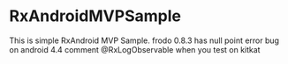 # RxAndroidMVPSample
This is simple RxAndroid MVP Sample. 
frodo 0.8.3 has null point error bug on android 4.4 
comment @RxLogObservable when you test on kitkat 
